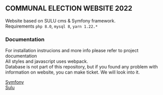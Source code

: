 ## COMMUNAL ELECTION WEBSITE 2022

Website based on SULU cms & Symfony framework.  
Requirements `php 8.0`, `mysql 8`, `yarn 1.22.*`


### Documentation 

For installation instrucions and more info please refer to project documentation  
All styles and javascript uses webpack.  
Database is not part of this repository, but if you found any problem with information on website, you can make ticket. We will look into it.

[Symfony](https://symfony.com/doc/current/index.html)  
[Sulu](https://docs.sulu.io)

